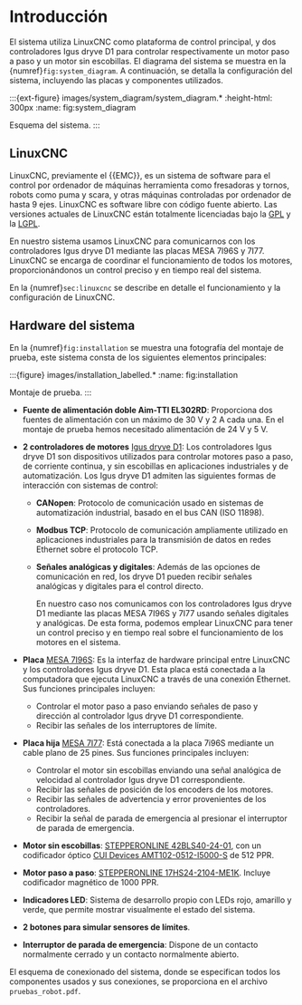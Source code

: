 # Introducción

El sistema utiliza LinuxCNC como plataforma de control principal, y dos
controladores Igus dryve D1 para controlar respectivamente un motor paso
a paso y un motor sin escobillas. El diagrama del sistema se muestra en
la {numref}`fig:system_diagram`. A continuación, se detalla la configuración del sistema, incluyendo las placas y componentes utilizados.

:::{ext-figure} images/system_diagram/system_diagram.\*
:height-html: 300px
:name: fig:system_diagram

Esquema del sistema.
:::

## LinuxCNC

LinuxCNC, previamente el {{EMC}}, es un sistema de software para el control
por ordenador de máquinas herramienta como fresadoras y tornos, robots
como puma y scara, y otras máquinas controladas por ordenador de hasta 9
ejes. LinuxCNC es software libre con código fuente abierto. Las
versiones actuales de LinuxCNC están totalmente licenciadas bajo la
[GPL](https://www.gnu.org/licenses/gpl.html) y la
[LGPL](https://gnu.org/licenses/lgpl.html).

En nuestro sistema usamos LinuxCNC para comunicarnos con los
controladores Igus dryve D1 mediante las placas MESA 7I96S y 7I77.
LinuxCNC se encarga de coordinar el funcionamiento de todos los motores,
proporcionándonos un control preciso y en tiempo real del sistema.

En la {numref}`sec:linuxcnc` se describe en
detalle el funcionamiento y la configuración de LinuxCNC.

## Hardware del sistema

En la {numref}`fig:installation` se muestra una
fotografía del montaje de prueba, este sistema consta de los siguientes
elementos principales:

:::{figure} images/installation_labelled.*
:name: fig:installation

Montaje de prueba.
:::

- **Fuente de alimentación doble Aim-TTI EL302RD**: Proporciona dos
    fuentes de alimentación con un máximo de 30 V y 2 A cada una. En el
    montaje de prueba hemos necesitado alimentación de 24 V y 5 V.

- **2 controladores de motores** [Igus dryve
    D1](https://www.igus.eu/product/D1): Los controladores Igus dryve D1
    son dispositivos utilizados para controlar motores paso a paso, de
    corriente continua, y sin escobillas en aplicaciones industriales y
    de automatización. Los Igus dryve D1 admiten las siguientes formas
    de interacción con sistemas de control:

  - **CANopen**: Protocolo de comunicación usado en sistemas de
        automatización industrial, basado en el bus CAN (ISO 11898).
  - **Modbus TCP**: Protocolo de comunicación ampliamente utilizado
        en aplicaciones industriales para la transmisión de datos en
        redes Ethernet sobre el protocolo TCP.
  - **Señales analógicas y digitales**: Además de las opciones de
        comunicación en red, los dryve D1 pueden recibir señales
        analógicas y digitales para el control directo.

    En nuestro caso nos comunicamos con los controladores Igus dryve D1
    mediante las placas MESA 7I96S y 7I77 usando señales digitales y
    analógicas. De esta forma, podemos emplear LinuxCNC para tener un
    control preciso y en tiempo real sobre el funcionamiento de los
    motores en el sistema.

- **Placa** [MESA
    7I96S](http://store.mesanet.com/index.php?route=product/product&product_id=374):
    Es la interfaz de hardware principal entre LinuxCNC y los
    controladores Igus dryve D1. Esta placa está conectada a la
    computadora que ejecuta LinuxCNC a través de una conexión Ethernet.
    Sus funciones principales incluyen:

  - Controlar el motor paso a paso enviando señales de paso y
        dirección al controlador Igus dryve D1 correspondiente.
  - Recibir las señales de los interruptores de límite.

- **Placa hija** [MESA
    7I77](http://store.mesanet.com/index.php?route=product/product&product_id=120):
    Está conectada a la placa 7i96S mediante un cable plano de 25 pines.
    Sus funciones principales incluyen:

  - Controlar el motor sin escobillas enviando una señal analógica
        de velocidad al controlador Igus dryve D1 correspondiente.
  - Recibir las señales de posición de los encoders de los motores.
  - Recibir las señales de advertencia y error provenientes de los
        controladores.
  - Recibir la señal de parada de emergencia al presionar el
        interruptor de parada de emergencia.

- **Motor sin escobillas**: [STEPPERONLINE
    42BLS40-24-01](https://www.omc-stepperonline.com/24v-4000rpm-0-0625nm-26w-1-8a-42x42x40mm-brushless-dc-motor-42bls40-24-01),
    con un codificador óptico [CUI Devices
    AMT102-0512-I5000-S](https://www.cuidevices.com/product/motion-and-control/rotary-encoders/incremental/modular/amt10-series)
    de 512 PPR.

- **Motor paso a paso**: [STEPPERONLINE
    17HS24-2104-ME1K](https://www.omc-stepperonline.com/nema-17-closed-loop-stepper-motor-65ncm-92oz-in-with-magnetic-encoder-1000ppr-4000cpr-17hs24-2104-me1k).
    Incluye codificador magnético de 1000 PPR.

- **Indicadores LED**: Sistema de desarrollo propio con LEDs rojo,
    amarillo y verde, que permite mostrar visualmente el estado del
    sistema.

- **2 botones para simular sensores de límites**.

- **Interruptor de parada de emergencia**: Dispone de un contacto
    normalmente cerrado y un contacto normalmente abierto.

El esquema de conexionado del sistema, donde se especifican todos los
componentes usados y sus conexiones, se proporciona en el archivo
`pruebas_robot.pdf`.
